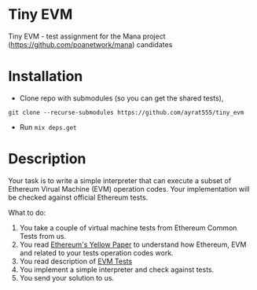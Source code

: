 # Tiny EVM

Tiny EVM - test assignment for the Mana project (https://github.com/poanetwork/mana) candidates

# Installation

* Clone repo with submodules (so you can get the shared tests),

```
git clone --recurse-submodules https://github.com/ayrat555/tiny_evm
```

* Run `mix deps.get`

# Description

Your task is to write a simple interpreter that can execute a subset of Ethereum Virual Machine (EVM) operation codes. Your implementation will be checked against official Ethereum tests.

What to do:

1. You take a couple of virtual machine tests from Ethereum Common Tests from us.
2. You read [Ethereum's Yellow Paper](https://ethereum.github.io/yellowpaper/paper.pdf) to understand how Ethereum, EVM and related to your tests operation codes work.
3. You read description of [EVM Tests](https://github.com/ethereum/tests.)
4. You implement a simple interpreter and check against tests.
5. You send your solution to us.
